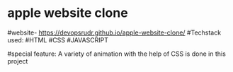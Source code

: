 # apple website clone
#website- https://devopsrudr.github.io/apple-website-clone/
 #Techstack used:
  #HTML
  #CSS
  #JAVASCRIPT

 #special feature: A variety of animation with the help of CSS is done in this project

